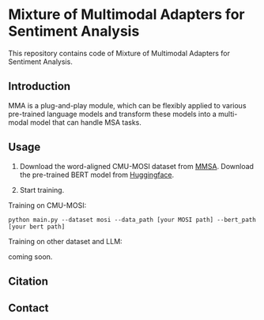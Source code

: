 # Mixture of Multimodal Adapters for Sentiment Analysis

This repository contains code of Mixture of Multimodal Adapters for Sentiment Analysis. 

## Introduction

MMA is a plug-and-play module, which can be flexibly applied to various pre-trained language models and transform these models into a multi-modal model that can handle MSA tasks.


## Usage

1. Download the word-aligned CMU-MOSI dataset from [MMSA](https://github.com/thuiar/MMSA). Download the pre-trained BERT model from [Huggingface](https://huggingface.co/google-bert/bert-base-uncased/tree/main).



2. Start training.

Training on CMU-MOSI:

```
python main.py --dataset mosi --data_path [your MOSI path] --bert_path [your bert path]
```
Training on other dataset and LLM:

coming soon.
## Citation



## Contact 
